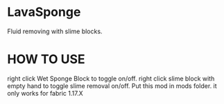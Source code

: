 # LavaSponge
Fluid removing with slime blocks.

# HOW TO USE
right click Wet Sponge Block to toggle on/off.
right click slime block with empty hand to toggle slime removal on/off.
Put this mod in mods folder.
it only works for fabric 1.17.X

